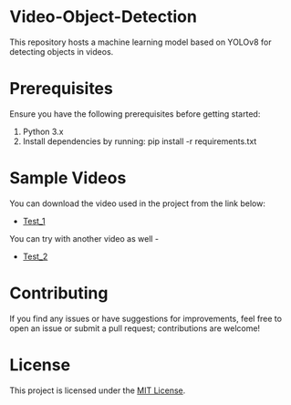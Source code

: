 # Video-Object-Detection
This repository hosts a machine learning model based on YOLOv8 for detecting objects in videos.

# Prerequisites
Ensure you have the following prerequisites before getting started:

1. Python 3.x
2. Install dependencies by running:  pip install -r requirements.txt
    
# Sample Videos

You can download the video used in the project from the link below:

- [Test_1](https://drive.google.com/file/d/1TM3KF_JC_j9znTjtsGxF8InmUbPPPOUE/view)

You can try with another video as well - 

- [Test_2](https://www.vecteezy.com/video/5846195-dog-walk-on-a-leash-along-the-autumn-yellow-forest-park-path)

# Contributing

If you find any issues or have suggestions for improvements, feel free to open an issue or submit a pull request; contributions are welcome!

# License

This project is licensed under the [MIT License](LICENSE).

